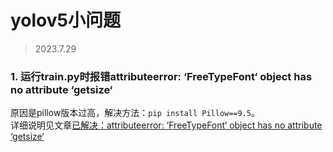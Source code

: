 # yolov5小问题
> 2023.7.29

### 1. 运行train.py时报错attributeerror: ‘FreeTypeFont‘ object has no attribute ‘getsize‘
原因是pillow版本过高，解决方法：`pip install Pillow==9.5`。  
详细说明见文章[已解决：attributeerror: ‘FreeTypeFont‘ object has no attribute ‘getsize‘](https://blog.csdn.net/qq_63034152/article/details/131626091)